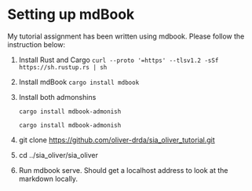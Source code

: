 # Setting up mdBook

My tutorial assignment has been written using mdbook. Please follow the instruction below:

1) Install Rust  and Cargo
   `curl --proto '=https' --tlsv1.2 -sSf https://sh.rustup.rs | sh`

2) Install mdBook
   `cargo install mdbook`

3) Install both admonshins

   `cargo install mdbook-admonish`
   
   `cargo install mdbook-admonish`

5) git clone https://github.com/oliver-drda/sia_oliver_tutorial.git

2) cd ../sia_oliver/sia_oliver

3) Run mdbook serve. Should get a localhost address to look at the markdown locally.
